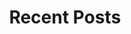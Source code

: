 ---
type: posts
active: true
icon: fa-solid fa-pen-nib

# Display name
title: Recent Posts

# Which keywords should be used to filter the gallery?
# use keyword: displayed text
filters:
    code: code
    modeling: modeling

content-directory: posts

show-nrecent-articles: 5

generate-rss: true
---